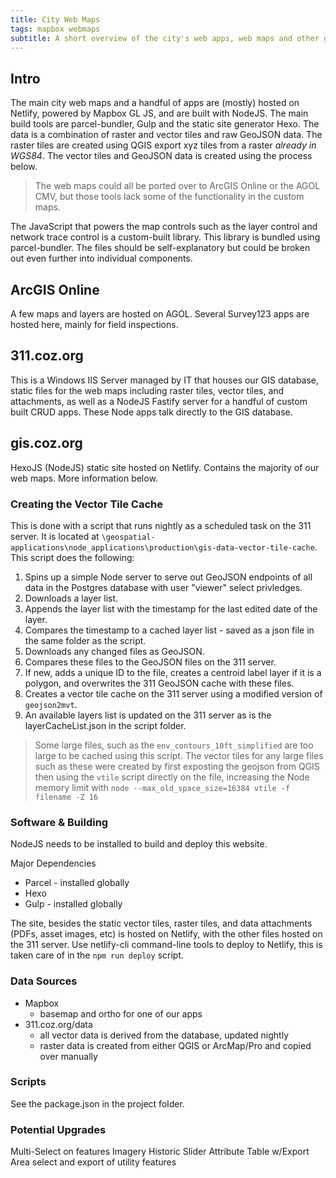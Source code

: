 ```yaml
---
title: City Web Maps
tags: mapbox webmaps
subtitle: A short overview of the city's web apps, web maps and other geospatial applications
---
```


## Intro

The main city web maps and a handful of apps are (mostly) hosted on Netlify, powered by Mapbox GL JS, and are built with NodeJS. The main build tools are parcel-bundler, Gulp and the static site generator Hexo. The data is a combination of raster and vector tiles and raw GeoJSON data. The raster tiles are created using QGIS export xyz tiles from a raster *already in WGS84*. The vector tiles and GeoJSON data is created using the process below.

>The web maps could all be ported over to ArcGIS Online or the AGOL CMV, but those tools lack some of the functionality in the custom maps.

The JavaScript that powers the map controls such as the layer control and network trace control is a custom-built library. This library is bundled using parcel-bundler. The files should be self-explanatory but could be broken out even further into individual components.

## ArcGIS Online

A few maps and layers are hosted on AGOL. Several Survey123 apps are hosted here, mainly for field inspections.

## 311.coz.org

This is a Windows IIS Server managed by IT that houses our GIS database, static files for the web maps including raster tiles, vector tiles, and attachments, as well as a NodeJS Fastify server for a handful of custom built CRUD apps. These Node apps talk directly to the GIS database.

## gis.coz.org

HexoJS (NodeJS) static site hosted on Netlify. Contains the majority of our web maps. More information below.

### Creating the Vector Tile Cache

This is done with a script that runs nightly as a scheduled task on the 311 server. It is located at ``\geospatial-applications\node_applications\production\gis-data-vector-tile-cache``. This script does the following:

1. Spins up a simple Node server to serve out GeoJSON endpoints of all data in the Postgres database with user "viewer" select privledges.
2. Downloads a layer list.
3. Appends the layer list with the timestamp for the last edited date of the layer.
4. Compares the timestamp to a cached layer list - saved as a json file in the same folder as the script.
5. Downloads any changed files as GeoJSON.
6. Compares these files to the GeoJSON files on the 311 server.
7. If new, adds a unique ID to the file, creates a centroid label layer if it is a polygon, and overwrites the 311 GeoJSON cache with these files.
8. Creates a vector tile cache on the 311 server using a modified version of ``geojson2mvt``.
9. An available layers list is updated on the 311 server as is the layerCacheList.json in the script folder.

>Some large files, such as the ``env_contours_10ft_simplified`` are too large to be cached using this script. The vector tiles for any large files such as these were created by first exposting the geojson from QGIS then using the ``vtile`` script directly on the file, increasing the Node memory limit with ``node --max_old_space_size=16384 vtile -f filename -Z 16`` 


### Software & Building
NodeJS needs to be installed to build and deploy this website.

Major Dependencies
- Parcel - installed globally
- Hexo
- Gulp - installed globally

The site, besides the static vector tiles, raster tiles, and data attachments (PDFs, asset images, etc) is hosted on Netlify, with the other files hosted on the 311 server. Use netlify-cli command-line tools to deploy to Netlify, this is taken care of in the ``npm run deploy`` script. 

### Data Sources

- Mapbox
	- basemap and ortho for one of our apps
- 311.coz.org/data
	- all vector data is derived from the database, updated nightly
	- raster data is created from either QGIS or ArcMap/Pro and copied over manually

### Scripts

See the package.json in the project folder.

### Potential Upgrades
Multi-Select on features
Imagery Historic Slider
Attribute Table w/Export
Area select and export of utility features
